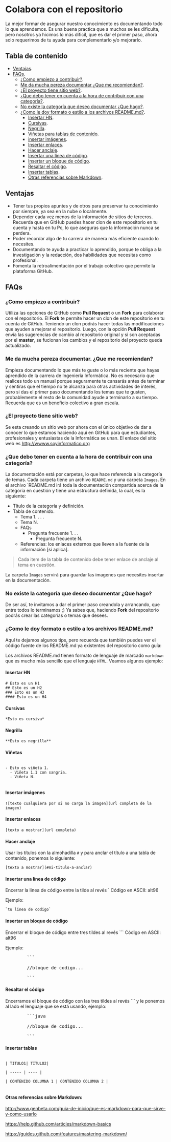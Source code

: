 # Colabora con el repositorio

La mejor formar de asegurar nuestro conocimiento es documentando todo lo que aprendemos. Es una buena practica que a muchos se les dificulta, pero nosotros ya hicimos lo más dificil, que es dar el primer paso, ahora solo requerimos de tu ayuda para complementarlo y/o mejorarlo.

## Tabla de contenido

- [Ventajas](#ventajas).
- [FAQs](#faqs).
	- [¿Como empiezo a contribuir?](#como-empiezo-a-contribuir).
	- [Me da mucha pereza documentar ¿Que me recomiendan?](#me-da-mucha-pereza-documentar-que-me-recomiendan).
	- [¿El proyecto tiene sitio web?](#el-proyecto-tiene-sitio-web).
	- [¿Que debo tener en cuenta a la hora de contribuir con una categoría?](#que-debo-tener-en-cuenta-a-la-hora-de-contribuir-con-una-categor%C3%ADa).
	- [No existe la categoría que deseo documentar ¿Que hago?](#no-existe-la-categor%C3%ADa-que-deseo-documentar-que-hago).
	- [¿Como le doy formato o estilo a los archivos README.md?](#como-le-doy-formato-o-estilo-a-los-archivos-readmemd).
		- [Insertar HN](#insertar-hn).
		- [Cursivas](#cursivas).
		- [Negrilla](#negrilla).
		- [Viñetas para tablas de contenido](#vi%C3%B1etas).
		- [insertar imágenes](#insertar-im%C3%A1genes).
		- [Insertar enlaces](#insertar-enlaces).
		- [Hacer anclaje](#hacer-anclaje).
		- [Insertar una línea de código](#insertar-una-l%C3%ADnea-de-c%C3%B3digo).
		- [Insertar un bloque de código](#insertar-un-bloque-de-c%C3%B3digo).
		- [Resaltar el código](#resaltar-el-c%C3%B3digo).
		- [Insertar tablas](#insertar-tablas).
		- [Otras referencias sobre Markdown](#otras-referencias-sobre-markdown).

## Ventajas

- Tener tus propios apuntes y de otros para preservar tu conocimiento por siempre, ya sea en la nube o localmente.
- Depender cada vez menos de la información de sitios de terceros. Recuerda que en GitHub puedes hacer clon de este repositorio en tu cuenta y hasta en tu Pc, lo que aseguras que la información nunca se perdera.
- Poder recordar algo de tu carrera de manera más eficiente cuando lo necesites.
- Documentando te ayuda a practicar lo aprendido, porque te obliga a la investigación y la redacción, dos habilidades que necesitas como profesional.
- Fomenta la retroalimentación por el trabajo colectivo que permite la plataforma GitHub.

## FAQs

### ¿Como empiezo a contribuir?

Utiliza las opciones de GitHub como **Pull Request** o un **Fork** para colaborar con el repositorio. El **Fork** te permite hacer un clon de este repositorio en tu cuenta de GitHub. Teniendo un clon podrás hacer todas las modificaciones que ayuden a mejorar el repositorio. Luego, con la opción **Pull Request** envía las sugerencias de cambio al repositorio original y si son aceptadas por el **master**, se fucionan los cambios y el repositorio del proyecto queda actualizado.

### Me da mucha pereza documentar. ¿Que me recomiendan?

Empieza documentando lo que más te guste o lo más reciente que hayas aprendido de la carrera de Ingeniería Informática. No es necesario que realices todo un manual porque seguramente te cansarás antes de terminar y sentiras que el tiempo no te alcanza para otras actividades de interés, pero si das el primer paso documentando los temas que te gusten, probablemente el resto de la comunidad ayude a terminarlo a su tiempo. Recuerda que es un beneficio colectivo a gran escala.

### ¿El proyecto tiene sitio web?

Se esta creando un sitio web por ahora con el único objetivo de dar a conocer lo que estamos haciendo aquí en GitHub para que estudiantes, profesionales y entusiastas de la Informática se unan. El enlace del sitio web es http://wwww.soyinformatico.org

### ¿Que debo tener en cuenta a la hora de contribuir con una categoría?

La documentación está por carpetas, lo que hace referencia a la categoría de temas. Cada carpeta tiene un archivo `README.md` y una carpeta `Images`. En el archivo `README.md irá toda la documentación compartida acerca de la categoría en cuestión y tiene una estructura definida, la cual, es la siguiente:

- Título de la categoría y definición.
- Tabla de contenido.
  - Tema 1.
  .
  .
  .
  - Tema N.
  - FAQs
    - Pregunta frecuente 1.
      .
      .
      - Pregunta frecuente N.
   - Referencias: los enlaces externos que lleven a la fuente de la información [si aplica].

>Cada item de la tabla de contenido debe tener enlace de anclaje al tema en cuestión.

La carpeta `Images` servirá para guardar las imagenes que necesites insertar en la documentación.

### No existe la categoría que deseo documentar ¿Que hago?

De ser así, te invitamos a dar el primer paso creandola y arrancando, que entre todos lo terminamos ;) Ya sabes que, haciendo **Fork** del repositorio podrás crear las categorías o temas que desees.

### ¿Como le doy formato o estilo a los archivos README.md?

Aquí te dejamos algunos tips, pero recuerda que también puedes ver el código fuente de los README.md ya existentes del repositorio como guía:

Los archivos README.md tienen formato de lenguaje de marcado `markdown` que es mucho más sencillo que el lenguaje `HTML`. Veamos algunos ejemplo:

#### Insertar HN

```plain
# Esto es un H1
## Esto es un H2
### Esto es un H3
#### Esto es un H4

```

#### Cursivas

`*Esto es cursiva*`

#### Negrilla

`**Esto es negrilla**`

#### Viñetas

```plain

- Esto es viñeta 1.
  - Viñeta 1.1 con sangria.
  - Viñeta N.
  
```

#### Insertar imágenes

`![texto cualquiera por si no carga la imagen](url completa de la imagen)`

#### Insertar enlaces

`[texto a mostrar](url completa)`

#### Hacer anclaje

Usar los títulos con la almohadilla `#` y para anclar el título a una tabla de contenido, ponemos lo siguiente:

`[texto a mostrar](#mi-titulo-a-anclar)`

#### Insertar una línea de código

Encerrar la linea de código entre la tilde al revés ` Código en ASCII: alt96

Ejemplo:

<pre><code>`tu linea de codigo`</code></pre>

#### Insertar un bloque de código

Encerrar el bloque de código entre tres tildes al revés ``` Código en ASCII: alt96

Ejemplo:

<pre>
		```
		
		//bloque de codigo...
		
		```
</pre>


#### Resaltar el código

Encerramos el bloque de código con las tres tildes al revés ``` y le ponemos al lado el lenguaje que se está usando, ejemplo:

<pre>
		```java
		
		//bloque de codigo...
		
		```
</pre>

#### Insertar tablas

```plain

| TITULO1| TITULO2|

| ----- | ---- |

| CONTENIDO COLUMNA 1 | CONTENIDO COLUMNA 2 |


```

#### Otras referencias sobre Markdown:

http://www.genbeta.com/guia-de-inicio/que-es-markdown-para-que-sirve-y-como-usarlo

https://help.github.com/articles/markdown-basics

https://guides.github.com/features/mastering-markdown/
